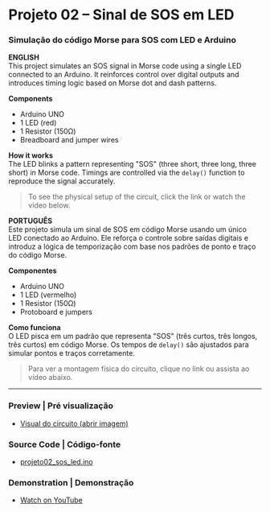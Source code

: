 # Projeto 02 – Sinal de SOS em LED  
### Simulação do código Morse para SOS com LED e Arduino

**ENGLISH**  
This project simulates an SOS signal in Morse code using a single LED connected to an Arduino. It reinforces control over digital outputs and introduces timing logic based on Morse dot and dash patterns.

**Components**  
- Arduino UNO  
- 1 LED (red)  
- 1 Resistor (150Ω)  
- Breadboard and jumper wires  

**How it works**  
The LED blinks a pattern representing "SOS" (three short, three long, three short) in Morse code. Timings are controlled via the `delay()` function to reproduce the signal accurately.

> To see the physical setup of the circuit, click the link or watch the video below.


**PORTUGUÊS**  
Este projeto simula um sinal de SOS em código Morse usando um único LED conectado ao Arduino. Ele reforça o controle sobre saídas digitais e introduz a lógica de temporização com base nos padrões de ponto e traço do código Morse.

**Componentes**  
- Arduino UNO  
- 1 LED (vermelho)  
- 1 Resistor (150Ω)  
- Protoboard e jumpers  

**Como funciona**  
O LED pisca em um padrão que representa "SOS" (três curtos, três longos, três curtos) em código Morse. Os tempos de `delay()` são ajustados para simular pontos e traços corretamente.

> Para ver a montagem física do circuito, clique no link ou assista ao vídeo abaixo.  
---
### Preview | Pré visualização
- [Visual do circuito (abrir imagem)](projeto02.png)

### Source Code | Código-fonte

- [projeto02_sos_led.ino](projeto02_sos_led.ino)

### Demonstration | Demonstração

- [Watch on YouTube](https://youtu.be/EhnPLhQSbWk)
